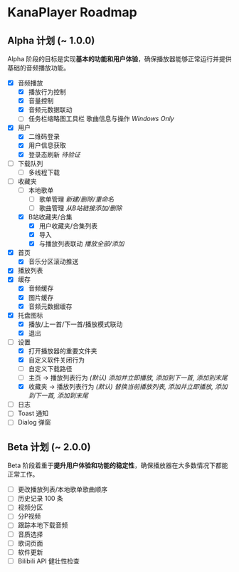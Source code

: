 # KanaPlayer Roadmap

## Alpha 计划 (~ 1.0.0)

Alpha 阶段的目标是实现**基本的功能和用户体验**，确保播放器能够正常运行并提供基础的音频播放功能。

- [x] 音频播放
  - [x] 播放行为控制
  - [x] 音量控制
  - [x] 音频元数据联动
  - [ ] 任务栏缩略图工具栏 歌曲信息与操作 *Windows Only*
- [x] 用户
  - [x] 二维码登录
  - [x] 用户信息获取
  - [x] 登录态刷新 *待验证*
- [ ] 下载队列
  - [ ] 多线程下载
- [ ] 收藏夹
  - [ ] 本地歌单
    - [ ] 歌单管理 *新建/删除/重命名*
    - [ ] 歌曲管理 *从B站链接添加/删除*
  - [x] B站收藏夹/合集
    - [x] 用户收藏夹/合集列表
    - [x] 导入
    - [x] 与播放列表联动 *播放全部/添加*
- [x] 首页
  - [x] 音乐分区滚动推送
- [x] 播放列表
- [x] 缓存
  - [x] 音频缓存
  - [x] 图片缓存
  - [x] 音频元数据缓存
- [x] 托盘图标
  - [x] 播放/上一首/下一首/播放模式联动
  - [x] 退出
- [ ] 设置
  - [x] 打开播放器的重要文件夹
  - [x] 自定义软件关闭行为
  - [ ] 自定义下载路径
  - [ ] 主页 -> 播放列表行为 *(默认) 添加并立即播放, 添加到下一首, 添加到末尾*
  - [x] 收藏夹 -> 播放列表行为 *(默认) 替换当前播放列表, 添加并立即播放, 添加到下一首, 添加到末尾*
- [ ] 日志
- [ ] Toast 通知
- [ ] Dialog 弹窗

## Beta 计划 (~ 2.0.0)

Beta 阶段着重于**提升用户体验和功能的稳定性**，确保播放器在大多数情况下都能正常工作。

- [ ] 更改播放列表/本地歌单歌曲顺序
- [ ] 历史记录 100 条
- [ ] 视频分区
- [ ] 分P视频
- [ ] 跟踪本地下载音频
- [ ] 音质选择
- [ ] 歌词页面
- [ ] 软件更新
- [ ] Bilibili API 健壮性检查